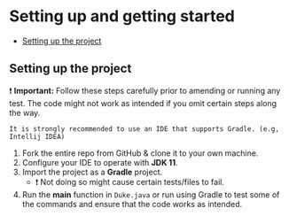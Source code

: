 # Setting up and getting started


* [Setting up the project](#setting-up-the-project)



## Setting up the project
:exclamation: **Important:** Follow these steps carefully prior to amending or running any test.
The code might not work as intended if you omit certain steps along the way.<br>
```
It is strongly recommended to use an IDE that supports Gradle. (e.g, Intellij IDEA)
```

1) Fork the entire repo from GitHub & clone it to your own machine.
2) Configure your IDE to operate with **JDK 11**.
3) Import the project as a **Gradle** project. 
    - :exclamation: Not doing so might cause certain tests/files to fail.
4) Run the **main** function in `Duke.java` or run using Gradle to test some of the commands and ensure
that the code works as intended.